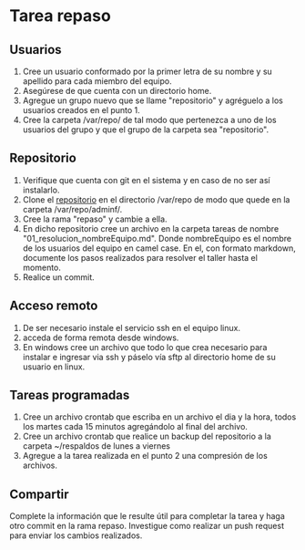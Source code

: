 # Tarea repaso

## Usuarios

1. Cree un usuario conformado por la primer letra de su nombre y su apellido para cada miembro del equipo.
2. Asegúrese de que cuenta con un directorio home.
3. Agregue un grupo nuevo que se llame "repositorio" y agréguelo a los usuarios creados en el punto 1.
4. Cree la carpeta /var/repo/ de tal modo que pertenezca a uno de los usuarios del grupo y que el grupo de la carpeta sea "repositorio".

## Repositorio

1. Verifique que cuenta con git en el sistema y en caso de no ser así instalarlo.
2. Clone el [repositorio](https://github.com/TecnologoInformatico/AdmInf.git) en el directorio /var/repo de modo que quede en la carpeta /var/repo/adminf/.
3. Cree la rama "repaso" y cambie a ella.
4. En dicho repositorio cree un archivo en la carpeta tareas de nombre "01_resolucion_nombreEquipo.md". Donde nombreEquipo es el nombre de los usuarios del equipo en camel case. En el, con formato markdown, documente los pasos realizados para resolver el taller hasta el momento.
5. Realice un commit.

## Acceso remoto

1. De ser necesario instale el servicio ssh en el equipo linux.
2. acceda de forma remota desde windows.
3. En windows cree un archivo que todo lo que crea necesario para instalar e ingresar via ssh y páselo vía sftp al directorio home de su usuario en linux.

## Tareas programadas

1. Cree un archivo crontab que escriba en un archivo el dia y la hora, todos los martes cada 15 minutos agregándolo al final del archivo.
2. Cree un archivo crontab que realice un backup del repositorio a la carpeta ~/respaldos de lunes a viernes
3. Agregue a la tarea realizada en el punto 2 una compresión de los archivos.

## Compartir

Complete la información que le resulte útil para completar la tarea y haga otro commit en la rama repaso.
Investigue como realizar un push request para enviar los cambios realizados.
